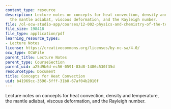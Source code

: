 ```yaml
---
content_type: resource
description: Lecture notes on concepts for heat convection, density and temperature,
  the mantle adiabat, viscous deformation, and the Rayleigh number.
file: /ol-ocw-studio-app/courses/12-002-physics-and-chemistry-of-the-terrestrial-planets-fall-2008/b41969cc35965fff31b067af04b2010f_MIT12_002f08_lec14.pdf
file_size: 198418
file_type: application/pdf
learning_resource_types:
- Lecture Notes
license: https://creativecommons.org/licenses/by-nc-sa/4.0/
ocw_type: OCWFile
parent_title: Lecture Notes
parent_type: CourseSection
parent_uid: a25d9b6d-ec56-0591-83d8-1486c530f35d
resourcetype: Document
title: Concepts for Heat Convection
uid: b41969cc-3596-5fff-31b0-67af04b2010f
---
```

Lecture notes on concepts for heat convection, density and temperature, the mantle adiabat, viscous deformation, and the Rayleigh number.